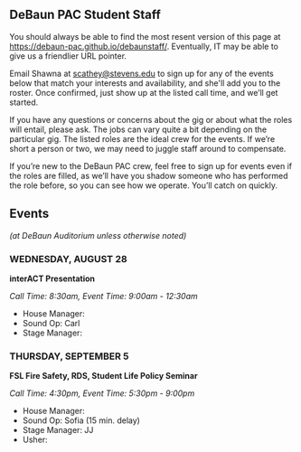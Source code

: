 ## DeBaun PAC Student Staff

You should always be able to find the most resent version of this page at <https://debaun-pac.github.io/debaunstaff/>. Eventually, IT may be able to give us a friendlier URL pointer.

Email Shawna at <scathey@stevens.edu>  to sign up for any of the events below that match your interests and availability, and she'll add you to the roster. Once confirmed, just show up at the listed call time, and we’ll get started.

If you have any questions or concerns about the gig or about what the roles will entail, please ask. The jobs can vary quite a bit depending on the particular gig. The listed roles are the ideal crew for the events. If we’re short a person or two, we may need to juggle staff around to compensate.

If you’re new to the DeBaun PAC crew, feel free to sign up for events even if the roles are filled, as we’ll have you shadow someone who has performed the role before, so you can see how we operate. You’ll catch on quickly.


## Events
*(at DeBaun Auditorium unless otherwise noted)*



### WEDNESDAY, AUGUST 28

**interACT Presentation**

_Call Time: 8:30am, Event Time: 9:00am - 12:30am_

- House Manager:
- Sound Op: Carl
- Stage Manager:

### THURSDAY, SEPTEMBER 5

**FSL Fire Safety, RDS, Student Life Policy Seminar**

_Call Time: 4:30pm, Event Time: 5:30pm - 9:00pm_

- House Manager:
- Sound Op: Sofia (15 min. delay)
- Stage Manager: JJ
- Usher: 

